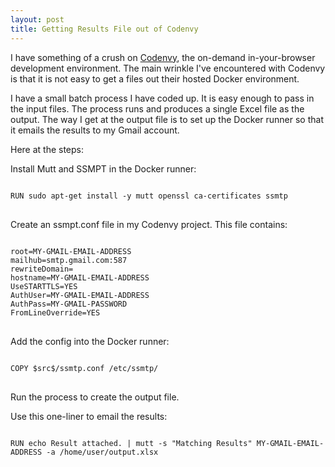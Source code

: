 ```yaml
---
layout: post
title: Getting Results File out of Codenvy
---
```


I have something of a crush on [Codenvy](https://codenvy.com/), the on-demand in-your-browser development environment. The main wrinkle I've encountered with Codenvy is that it is not easy to get a files out their hosted Docker environment.

I have a small batch process I have coded up.  It is easy enough to pass in the input files.  The process runs and produces a single Excel file as the output.  The way I get at the output file is to set up the Docker runner so that it emails the results to my Gmail account.

Here at the steps:

Install Mutt and SSMPT in the Docker runner:

<pre>
<code>
RUN sudo apt-get install -y mutt openssl ca-certificates ssmtp
</code>
</pre>

Create an ssmpt.conf file in my Codenvy project.  This file contains:

<pre>
<code>
root=MY-GMAIL-EMAIL-ADDRESS
mailhub=smtp.gmail.com:587
rewriteDomain=
hostname=MY-GMAIL-EMAIL-ADDRESS
UseSTARTTLS=YES
AuthUser=MY-GMAIL-EMAIL-ADDRESS
AuthPass=MY-GMAIL-PASSWORD
FromLineOverride=YES
</code>
</pre>

Add the config into the Docker runner:

<pre>
<code>
COPY $src$/ssmtp.conf /etc/ssmtp/
</code>
</pre>

Run the process to create the output file.

Use this one-liner to email the results:

<pre>
<code>
RUN echo Result attached. | mutt -s "Matching Results" MY-GMAIL-EMAIL-ADDRESS -a /home/user/output.xlsx
</code>
</pre>


